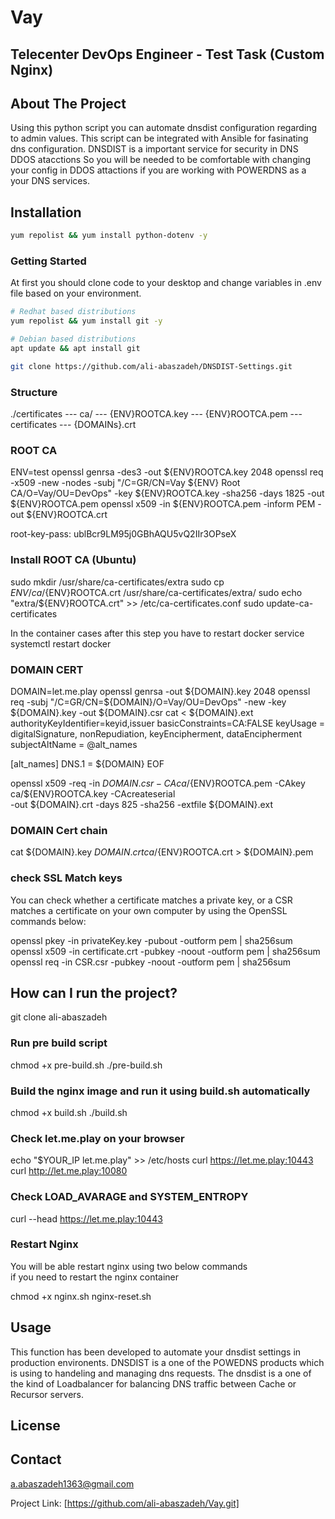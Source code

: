 # Vay

## Telecenter DevOps Engineer - Test Task (Custom Nginx)

## About The Project

Using this python script you can automate dnsdist configuration regarding to admin values. This script can be integrated with Ansible for fasinating dns configuration. DNSDIST is a important service for security in DNS DDOS atacctions So you will be needed to be comfortable with changing your config in DDOS attactions if you are working with POWERDNS as a your DNS services.

## Installation

```bash
yum repolist && yum install python-dotenv -y
```

### Getting Started

At first you should clone code to your desktop and change variables in .env file based on your environment.

```bash
# Redhat based distributions
yum repolist && yum install git -y 

# Debian based distributions
apt update && apt install git

git clone https://github.com/ali-abaszadeh/DNSDIST-Settings.git
```

### Structure
 ./certificates
 --- ca/
     --- {ENV}ROOTCA.key
     --- {ENV}ROOTCA.pem
 --- certificates
     --- {DOMAINs}.crt

### ROOT CA
ENV=test
openssl genrsa -des3 -out ${ENV}ROOTCA.key 2048
openssl req -x509 -new -nodes -subj "/C=GR/CN=Vay ${ENV} Root CA/O=Vay/OU=DevOps" -key ${ENV}ROOTCA.key -sha256 -days 1825 -out ${ENV}ROOTCA.pem
openssl x509 -in ${ENV}ROOTCA.pem -inform PEM -out ${ENV}ROOTCA.crt

root-key-pass: ublBcr9LM95j0GBhAQU5vQ2IIr3OPseX

### Install ROOT CA (Ubuntu)
sudo mkdir /usr/share/ca-certificates/extra
sudo cp ${ENV}/ca/${ENV}ROOTCA.crt /usr/share/ca-certificates/extra/
sudo echo "extra/${ENV}ROOTCA.crt" >> /etc/ca-certificates.conf
sudo update-ca-certificates

In the container cases after this step you have to restart docker service
systemctl restart docker


### DOMAIN CERT
DOMAIN=let.me.play
openssl genrsa -out ${DOMAIN}.key 2048
openssl req -subj "/C=GR/CN=${DOMAIN}/O=Vay/OU=DevOps" -new -key ${DOMAIN}.key -out ${DOMAIN}.csr
cat <<EOF > ${DOMAIN}.ext
authorityKeyIdentifier=keyid,issuer
basicConstraints=CA:FALSE
keyUsage = digitalSignature, nonRepudiation, keyEncipherment, dataEncipherment
subjectAltName = @alt_names

[alt_names]
DNS.1 = ${DOMAIN}
EOF

openssl x509 -req -in ${DOMAIN}.csr -CA ca/${ENV}ROOTCA.pem -CAkey ca/${ENV}ROOTCA.key -CAcreateserial \
-out ${DOMAIN}.crt -days 825 -sha256 -extfile ${DOMAIN}.ext

### DOMAIN Cert chain
cat ${DOMAIN}.key ${DOMAIN}.crt ca/${ENV}ROOTCA.crt > ${DOMAIN}.pem

### check SSL Match keys

You can check whether a certificate matches a private key, or a CSR matches a certificate on your own computer by using the OpenSSL commands below:

openssl pkey -in privateKey.key -pubout -outform pem | sha256sum
openssl x509 -in certificate.crt -pubkey -noout -outform pem | sha256sum
openssl req -in CSR.csr -pubkey -noout -outform pem | sha256sum

## How can I run the project?
  
git clone ali-abaszadeh

### Run pre build script

 chmod +x pre-build.sh
./pre-build.sh

### Build the nginx image and run it using build.sh automatically

chmod +x build.sh
./build.sh

### Check let.me.play on your browser 

echo "$YOUR_IP let.me.play" >> /etc/hosts
curl https://let.me.play:10443
curl http://let.me.play:10080

### Check LOAD_AVARAGE and SYSTEM_ENTROPY
curl --head  https://let.me.play:10443

### Restart Nginx

You will be able restart nginx using two below commands \
if you need to restart the nginx container

chmod +x nginx.sh
nginx-reset.sh


## Usage

This function has been developed to automate your dnsdist settings in production environents. DNSDIST is a one of the POWEDNS products which is using to handeling and managing dns requests. The dnsdist is a one of the kind of Loadbalancer for balancing DNS traffic between Cache or Recursor servers.


## License


## Contact

a.abaszadeh1363@gmail.com

Project Link: [https://github.com/ali-abaszadeh/Vay.git]
